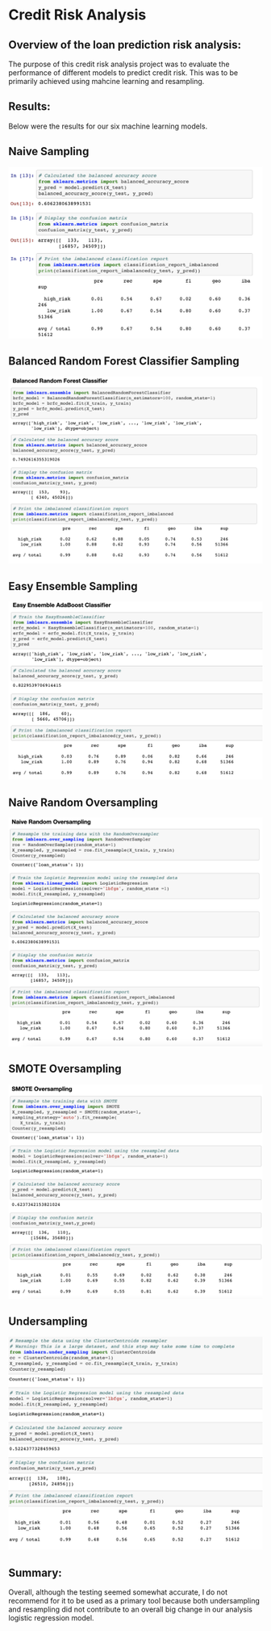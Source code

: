 # Credit Risk Analysis

## Overview of the loan prediction risk analysis:

The purpose of this credit risk analysis project was to evaluate the performance of different models to predict credit risk. This was to be primarily achieved using mahcine learning and resampling. 


## Results:

Below were the results for our six machine learning models. 

## Naive Sampling
![](Resources/naive.png)

## Balanced Random Forest Classifier Sampling
![](Resources/forest.png)

## Easy Ensemble Sampling
![](Resources/ensemble.png)

## Naive Random Oversampling
![](Resources/oversamplingnaive.png)

## SMOTE Oversampling
![](Resources/smoteoversampling.png)

## Undersampling
![](Resources/undersampling.png)


## Summary: 
Overall, although the testing seemed somewhat accurate, I do not recommend for it to be used as a primary tool because both undersampling and resampling did not contribute to an overall big change in our analysis logistic regression model.
